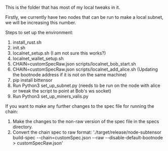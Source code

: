 This is the folder that has most of my local tweaks in it. 

Firstly, we currently have two nodes that can be run to make a local subnet, we will be increasing this number. 

Steps to set up the environment:
1. install_rust.sh
2. init.sh
3. localnet_setup.sh (I am not sure this works?)
4. localnet_wallet_setup.sh
5. CHAIN=customSpecRaw.json scripts/localnet_bob_start.sh
6. CHAIN=customSpecRaw.json scripts/localnet_add_alice.sh    (Updating the bootnode address if it is not on the same machine)
7. pip install bittensor
8. Run Python3 set_up_subnet.py    (needs to be run on the node with alice or tweak the script to point at Bob's ws socket)
9. Run Python3 set_up_miners_valis.py    

If you want to make any further changes to the spec file for running the chain:
1. Make the changes to the non-raw version of the spec file in the specs directory. 
2. Convert the chain spec to raw format:
    './target/release/node-subtensor build-spec --chain=customSpec.json --raw --disable-default-bootnode > customSpecRaw.json'

